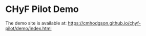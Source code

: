 # CHyF Pilot Demo

The demo site is available at: https://cmhodgson.github.io/chyf-pilot/demo/index.html
